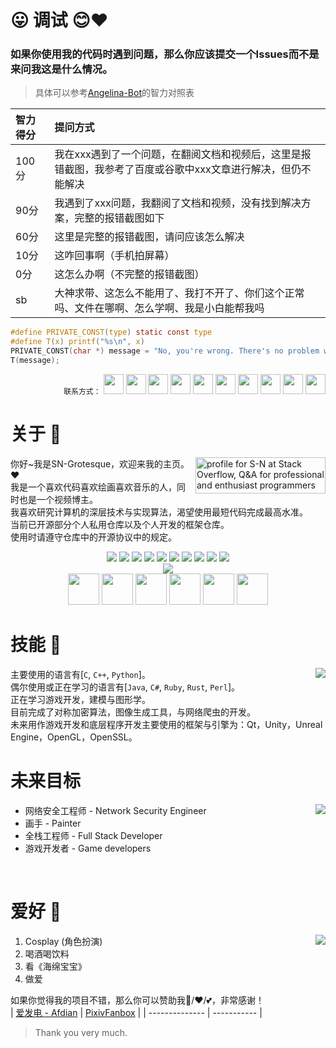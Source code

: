 # 😛 调试 😊❤️
<!--
<img src="https://www.murphysec.com/platform3/v3/badge/1611431819275173888.svg" align="right">
-->
### 如果你使用我的代码时遇到问题，那么你应该提交一个Issues而不是来问我这是什么情况。

> 具体可以参考[Angelina-Bot](https://www.angelina-bot.top/About.html)的智力对照表

| 智力得分	| 提问方式 |
| :--- | :--- |
| 100分	| 我在xxx遇到了一个问题，在翻阅文档和视频后，这里是报错截图，我参考了百度或谷歌中xxx文章进行解决，但仍不能解决 |
| 90分	| 我遇到了xxx问题，我翻阅了文档和视频，没有找到解决方案，完整的报错截图如下 |
| 60分	| 这里是完整的报错截图，请问应该怎么解决 |
| 10分	| 这咋回事啊（手机拍屏幕）|
| 0分	| 这怎么办啊（不完整的报错截图） |
| sb	| 大神求带、这怎么不能用了、我打不开了、你们这个正常吗、文件在哪啊、怎么学啊、我是小白能帮我吗 |

```c
#define PRIVATE_CONST(type) static const type
#define T(x) printf("%s\n", x)
PRIVATE_CONST(char *) message = "No, you're wrong. There's no problem with these codes.";
T(message);
```

<div align="right">
    <code>联系方式：</code>
    <a href="https://www.pixiv.net/users/38279179">
        <img src="https://www.pixiv.net/favicon.ico" width="32px" height="32px"></a>
    <a href="https://www.youtube.com/channel/UCITRiFd37VZS8y4vjW2pfYQ/featured">
        <img src="https://www.youtube.com/favicon.ico" width="32px" height="32px"></a>
    <a href="https://space.bilibili.com/27958784">
        <img src="https://www.bilibili.com/favicon.ico" width="32px" height="32px"></a>
    <a href="https://soundcloud.com/sngrotesque">
        <img src="https://soundcloud.com/favicon.ico" width="32px" height="32px"></a>
    <a href="https://sng.fanbox.cc/">
        <img src="https://sng.fanbox.cc/favicon.ico" width="32px" height="32px"></a>
    <a href="https://twitter.com/SNGOfficial4">
        <img src="https://twitter.com/favicon.ico" width="32px" height="32px"></a>
    <a href="https://music.163.com/#/user/home?id=1686139386">
        <img src="http://s1.music.126.net/style/favicon.ico" width="32px" height="32px"></a>
    <a href="https://www.zhihu.com/people/kianakaslana-16">
        <img src="https://www.zhihu.com/favicon.ico" width="32px" height="32px"></a>
    <a href="https://afdian.net/@sngrotesque">
        <img src="https://afdian.net/favicon.ico" width="32px" height="32px"></a>
    <a href="mailto:kq-cos@outlook.com">
        <img src="https://img.icons8.com/nolan/64/new-post.png" width="32px" height="32px"></a>
</div>


# 关于 🍺
<a href="https://stackoverflow.com/users/21376217/s-n"><img src="https://stackoverflow.com/users/flair/21376217.png?theme=hotdog" width="208" height="58" alt="profile for S-N at Stack Overflow, Q&amp;A for professional and enthusiast programmers" title="profile for S-N at Stack Overflow, Q&amp;A for professional and enthusiast programmers" align="right"></a>

<p align="left">
你好~我是SN-Grotesque，欢迎来我的主页。❤<br>
我是一个喜欢代码喜欢绘画喜欢音乐的人，同时也是一个视频博主。<br>
我喜欢研究计算机的深层技术与实现算法，渴望使用最短代码完成最高水准。<br>
当前已开源部分个人私用仓库以及个人开发的框架仓库。<br>
使用时请遵守仓库中的开源协议中的规定。
</p>

<div align="center">
<img src="https://readme-components.vercel.app/api?component=logo&logo=c&text=false&animation=spin&fill=black&textfill=bface6">
<img src="https://readme-components.vercel.app/api?component=logo&logo=cplusplus&text=false&animation=spin&fill=black&textfill=bface6">
<img src="https://readme-components.vercel.app/api?component=logo&logo=python&text=false&animation=spin&fill=black&textfill=bface6">
<img src="https://readme-components.vercel.app/api?component=logo&logo=vim&text=false&animation=spin&fill=black&textfill=bface6">
<img src="https://readme-components.vercel.app/api?component=logo&logo=ruby&text=false&animation=spin&fill=black&textfill=bface6">
<img src="https://readme-components.vercel.app/api?component=logo&logo=perl&text=false&animation=spin&fill=black&textfill=bface6">
<img src="https://readme-components.vercel.app/api?component=logo&logo=java&text=false&animation=spin&fill=black&textfill=bface6">
<img src="https://readme-components.vercel.app/api?component=logo&logo=csharp&text=false&animation=spin&fill=black&textfill=bface6">
<img src="https://readme-components.vercel.app/api?component=logo&logo=qt&text=false&animation=spin&fill=black&textfill=bface6">
<img src="https://readme-components.vercel.app/api?component=logo&logo=linux&text=false&animation=spin&fill=black&textfill=bface6">
</div>

<div align="center">
<img src="https://github-profile-trophy.vercel.app/?username=sngrotesque&theme=onedark&no-frame=true&row=1&&margin-w=20&no-bg=true">
</div>

<div align="center">
<code><img height="50" src="https://www.vectorlogo.zone/logos/wireshark/wireshark-ar21.svg"></code>
<code><img height="50" src="https://www.vectorlogo.zone/logos/python/python-ar21.svg"></code>
<code><img height="50" src="https://www.vectorlogo.zone/logos/linux/linux-ar21.svg"></code>
<code><img height="50" src="https://www.vectorlogo.zone/logos/nginx/nginx-ar21.svg"></code>
<code><img height="50" src="https://www.vectorlogo.zone/logos/java/java-ar21.svg"></code>
<code><img height="50" src="https://www.vectorlogo.zone/logos/vim/vim-ar21.svg"></code>
</div>

# 技能 🍻

<img src="https://github-readme-stats.vercel.app/api/top-langs?username=sngrotesque&title_color=ffff00&bg_color=151515&text_color=efefef&hide_border=true&layout=compact" align="right">

<p>
    主要使用的语言有[<code>C</code>, <code>C++</code>, <code>Python</code>]。<br>
    偶尔使用或正在学习的语言有[<code>Java</code>, <code>C#</code>, <code>Ruby</code>, <code>Rust</code>, <code>Perl</code>]。<br>
    正在学习游戏开发，建模与图形学。<br>
    目前完成了对称加密算法，图像生成工具，与网络爬虫的开发。<br>
    未来用作游戏开发和底层程序开发主要使用的框架与引擎为：Qt，Unity，Unreal Engine，OpenGL，OpenSSL。
</p>

# 未来目标
<img src="https://github-readme-streak-stats.herokuapp.com/?user=sngrotesque&theme=dark&hide_border=true" align="right">

- 网络安全工程师 - Network Security Engineer
- 画手 - Painter
- 全栈工程师 - Full Stack Developer
- 游戏开发者 - Game developers

<br>

# 爱好 🥂
<img src="https://github-readme-stats.vercel.app/api?username=sngrotesque&title_color=ffff00&bg_color=151515&show_icons=true&count_private=true&theme=chartreuse-dark&show_icons=true&hide_border=true" align="right">

1. Cosplay (角色扮演)
2. 喝酒喝饮料
3. 看《海绵宝宝》
4. 做爱

如果你觉得我的项目不错，那么你可以赞助我🍗/❤/💕，非常感谢！<br>
| [爱发电 - Afdian](https://afdian.net/@sngrotesque) | [PixivFanbox](https://sng.fanbox.cc/) |
| --------------                                    | -----------                           |
> Thank you very much.

<!-- 
<div align="center">
<code><img height="50" src="https://www.vectorlogo.zone/logos/python/python-ar21.svg"></code>
<code><img height="50" src="https://www.vectorlogo.zone/logos/debian/debian-ar21.svg"></code>
<code><img height="50" src="https://www.vectorlogo.zone/logos/opensource/opensource-ar21.svg"></code>
<code><img height="50" src="https://www.vectorlogo.zone/logos/openssl/openssl-ar21.svg"></code>
<code><img height="50" src="https://www.vectorlogo.zone/logos/opencv/opencv-ar21.svg"></code>
</div>
<div align="center">
<code><img height="50" src="https://www.vectorlogo.zone/logos/gnome/gnome-ar21.svg"></code>
<code><img height="50" src="https://www.vectorlogo.zone/logos/devto/devto-ar21.svg"></code>
<code><img height="50" src="https://www.vectorlogo.zone/logos/djangoproject/djangoproject-ar21.svg"></code>
<code><img height="50" src="https://www.vectorlogo.zone/logos/docker/docker-ar21.svg"></code>
<code><img height="50" src="https://www.vectorlogo.zone/logos/firefox/firefox-ar21.svg"></code>
</div>
<div align="center">
<code><img height="50" src="https://www.vectorlogo.zone/logos/libreoffice/libreoffice-ar21.svg"></code>
<code><img height="50" src="https://www.vectorlogo.zone/logos/linux/linux-ar21.svg"></code>
<code><img height="50" src="https://www.vectorlogo.zone/logos/linuxfoundation/linuxfoundation-ar21.svg"></code>
<code><img height="50" src="https://www.vectorlogo.zone/logos/git-scm/git-scm-ar21.svg"></code>
<code><img height="50" src="https://www.vectorlogo.zone/logos/gnu_bash/gnu_bash-ar21.svg"></code>
</div>
<div align="center">
<code><img height="50" src="https://www.vectorlogo.zone/logos/arduino/arduino-ar21.svg"></code>
<code><img height="50" src="https://www.vectorlogo.zone/logos/hackerone/hackerone-ar21.svg"></code>
<code><img height="50" src="https://www.vectorlogo.zone/logos/haeckdesign/haeckdesign-ar21.svg"></code>
<code><img height="50" src="https://www.vectorlogo.zone/logos/ieee/ieee-ar21.svg"></code>
<code><img height="50" src="https://www.vectorlogo.zone/logos/ietf/ietf-ar21.svg"></code>
</div>
<div align="center">
<code><img height="50" src="https://www.vectorlogo.zone/logos/ifttt/ifttt-ar21.svg"></code>
<code><img height="50" src="https://www.vectorlogo.zone/logos/java/java-ar21.svg"></code>
<code><img height="50" src="https://www.vectorlogo.zone/logos/javascript/javascript-ar21.svg"></code>
<code><img height="50" src="https://www.vectorlogo.zone/logos/jquery/jquery-ar21.svg"></code>
<code><img height="50" src="https://www.vectorlogo.zone/logos/json/json-ar21.svg"></code>
</div>
<div align="center">
<code><img height="50" src="https://www.vectorlogo.zone/logos/typescriptlang/typescriptlang-ar21.svg"></code>
<code><img height="50" src="https://www.vectorlogo.zone/logos/pocoo_flask/pocoo_flask-ar21.svg"></code>
<code><img height="50" src="https://www.vectorlogo.zone/logos/kotlinlang/kotlinlang-ar21.svg"></code>
<code><img height="50" src="https://www.vectorlogo.zone/logos/cmake/cmake-ar21.svg"></code>
<code><img height="50" src="https://www.vectorlogo.zone/logos/curl_haxx/curl_haxx-ar21.svg"></code>
</div>
<div align="center">
<code><img height="50" src="https://www.vectorlogo.zone/logos/dotnet/dotnet-ar21.svg"></code>
<code><img height="50" src="https://www.vectorlogo.zone/logos/mysql/mysql-ar21.svg"></code>
<code><img height="50" src="https://www.vectorlogo.zone/logos/nginx/nginx-ar21.svg"></code>
<code><img height="50" src="https://www.vectorlogo.zone/logos/torproject/torproject-ar21.svg"></code>
<code><img height="50" src="https://www.vectorlogo.zone/logos/twitter/twitter-ar21.svg"></code>
</div>
<div align="center">
<code><img height="50" src="https://www.vectorlogo.zone/logos/minecraft/minecraft-ar21.svg"></code>
<code><img height="50" src="https://www.vectorlogo.zone/logos/ubuntu/ubuntu-ar21.svg"></code>
<code><img height="50" src="https://www.vectorlogo.zone/logos/unity3d/unity3d-ar21.svg"></code>
<code><img height="50" src="https://www.vectorlogo.zone/logos/vim/vim-ar21.svg"></code>
<code><img height="50" src="https://www.vectorlogo.zone/logos/visualstudio_code/visualstudio_code-ar21.svg"></code>
</div>
<div align="center">
<code><img height="50" src="https://www.vectorlogo.zone/logos/w3c/w3c-ar21.svg"></code>
<code><img height="50" src="https://www.vectorlogo.zone/logos/wikipedia/wikipedia-ar21.svg"></code>
<code><img height="50" src="https://www.vectorlogo.zone/logos/wireshark/wireshark-ar21.svg"></code>
</div>
-->

<!--
<div align="center">
<img src="https://github-profile-trophy.vercel.app/?username=sngrotesque">
</div>
-->
